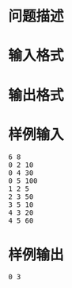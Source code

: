 

# 问题描述



# 输入格式



# 输出格式



# 样例输入


<pre>6 8
0 2 10
0 4 30
0 5 100
1 2 5
2 3 50
3 5 10
4 3 20
4 5 60
</pre>

# 样例输出


<pre>0 3
</pre>

